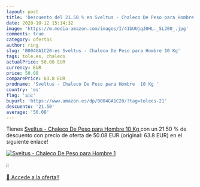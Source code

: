 ```yaml
---
layout: post
title: 'Descuento del 21.50 % en Sveltus - Chaleco De Peso para Hombre  1'
date: 2020-10-12 15:14:32
image: 'https://m.media-amazon.com/images/I/41bUUjqJ0HL._SL200_.jpg'
comments: true
category: ofertas
author: ring
slug: 'B004GA1C20-es Sveltus - Chaleco De Peso para Hombre 10 Kg'
tags: tole.es, chaleco
actualPrice: 50.08 EUR
currency: EUR
price: 50.08
comparePrice: 63.8 EUR
prodname: 'Sveltus - Chaleco De Peso para Hombre  10 Kg '
country: 'es'
flag: '🇪🇸'
buyurl: 'https://www.amazon.es/dp/B004GA1C20/?tag=tolees-21'
descuento: '21.50'
average: '50.08'
---
```


Tienes [Sveltus - Chaleco De Peso para Hombre  10 Kg ](https://www.amazon.es/dp/B004GA1C20/?tag=tolees-21) con un 21.50 % de descuento con precio de oferta de 50.08 EUR (original: 63.8 EUR) en el siguiente enlace!

[![Sveltus - Chaleco De Peso para Hombre  1](https://m.media-amazon.com/images/I/41bUUjqJ0HL._SL200_.jpg)](https://www.amazon.es/dp/B004GA1C20/?tag=tolees-21)

ℹ️:


[🛒 Accede a la oferta!!](https://www.amazon.es/dp/B004GA1C20/?tag=tolees-21)
